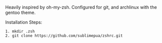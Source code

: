 Heavily inspired by oh-my-zsh. Configured for git, and archlinux with
the gentoo theme.

Installation Steps:

    1. mkdir .zsh
    2. git clone https://github.com/sublimepua/zshrc.git 
